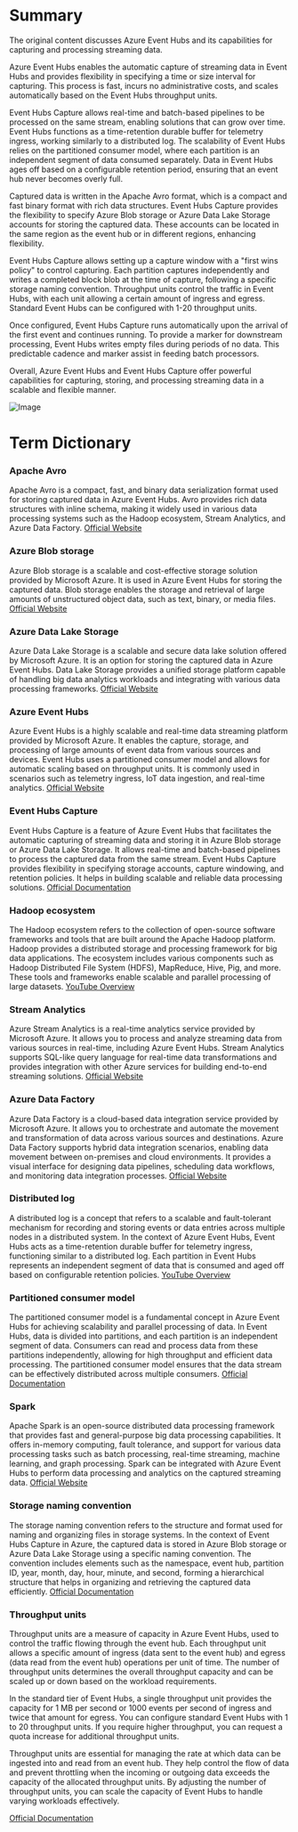 # Summary

The original content discusses Azure Event Hubs and its capabilities for capturing and processing streaming data.

Azure Event Hubs enables the automatic capture of streaming data in Event Hubs and provides flexibility in specifying a time or size interval for capturing. This process is fast, incurs no administrative costs, and scales automatically based on the Event Hubs throughput units.

Event Hubs Capture allows real-time and batch-based pipelines to be processed on the same stream, enabling solutions that can grow over time. Event Hubs functions as a time-retention durable buffer for telemetry ingress, working similarly to a distributed log. The scalability of Event Hubs relies on the partitioned consumer model, where each partition is an independent segment of data consumed separately. Data in Event Hubs ages off based on a configurable retention period, ensuring that an event hub never becomes overly full.

Captured data is written in the Apache Avro format, which is a compact and fast binary format with rich data structures. Event Hubs Capture provides the flexibility to specify Azure Blob storage or Azure Data Lake Storage accounts for storing the captured data. These accounts can be located in the same region as the event hub or in different regions, enhancing flexibility.

Event Hubs Capture allows setting up a capture window with a "first wins policy" to control capturing. Each partition captures independently and writes a completed block blob at the time of capture, following a specific storage naming convention. Throughput units control the traffic in Event Hubs, with each unit allowing a certain amount of ingress and egress. Standard Event Hubs can be configured with 1-20 throughput units.

Once configured, Event Hubs Capture runs automatically upon the arrival of the first event and continues running. To provide a marker for downstream processing, Event Hubs writes empty files during periods of no data. This predictable cadence and marker assist in feeding batch processors.

Overall, Azure Event Hubs and Event Hubs Capture offer powerful capabilities for capturing, storing, and processing streaming data in a scalable and flexible manner.

![Image](https://learn.microsoft.com/en-us/training/wwl-azure/azure-event-hubs/media/event-hubs-capture.png)

# Term Dictionary


### Apache Avro

Apache Avro is a compact, fast, and binary data serialization format used for storing captured data in Azure Event Hubs. Avro provides rich data structures with inline schema, making it widely used in various data processing systems such as the Hadoop ecosystem, Stream Analytics, and Azure Data Factory. [Official Website](https://avro.apache.org/)

### Azure Blob storage

Azure Blob storage is a scalable and cost-effective storage solution provided by Microsoft Azure. It is used in Azure Event Hubs for storing the captured data. Blob storage enables the storage and retrieval of large amounts of unstructured object data, such as text, binary, or media files. [Official Website](https://azure.microsoft.com/services/storage/blobs/)

### Azure Data Lake Storage

Azure Data Lake Storage is a scalable and secure data lake solution offered by Microsoft Azure. It is an option for storing the captured data in Azure Event Hubs. Data Lake Storage provides a unified storage platform capable of handling big data analytics workloads and integrating with various data processing frameworks. [Official Website](https://azure.microsoft.com/services/storage/data-lake-storage/)

### Azure Event Hubs

Azure Event Hubs is a highly scalable and real-time data streaming platform provided by Microsoft Azure. It enables the capture, storage, and processing of large amounts of event data from various sources and devices. Event Hubs uses a partitioned consumer model and allows for automatic scaling based on throughput units. It is commonly used in scenarios such as telemetry ingress, IoT data ingestion, and real-time analytics. [Official Website](https://azure.microsoft.com/services/event-hubs/)

### Event Hubs Capture

Event Hubs Capture is a feature of Azure Event Hubs that facilitates the automatic capturing of streaming data and storing it in Azure Blob storage or Azure Data Lake Storage. It allows real-time and batch-based pipelines to process the captured data from the same stream. Event Hubs Capture provides flexibility in specifying storage accounts, capture windowing, and retention policies. It helps in building scalable and reliable data processing solutions. [Official Documentation](https://docs.microsoft.com/azure/event-hubs/event-hubs-capture-overview)

### Hadoop ecosystem

The Hadoop ecosystem refers to the collection of open-source software frameworks and tools that are built around the Apache Hadoop platform. Hadoop provides a distributed storage and processing framework for big data applications. The ecosystem includes various components such as Hadoop Distributed File System (HDFS), MapReduce, Hive, Pig, and more. These tools and frameworks enable scalable and parallel processing of large datasets. [YouTube Overview](https://www.youtube.com/watch?v=HZqDGnPmj7M)

### Stream Analytics

Azure Stream Analytics is a real-time analytics service provided by Microsoft Azure. It allows you to process and analyze streaming data from various sources in real-time, including Azure Event Hubs. Stream Analytics supports SQL-like query language for real-time data transformations and provides integration with other Azure services for building end-to-end streaming solutions. [Official Website](https://azure.microsoft.com/services/stream-analytics/)

### Azure Data Factory

Azure Data Factory is a cloud-based data integration service provided by Microsoft Azure. It allows you to orchestrate and automate the movement and transformation of data across various sources and destinations. Azure Data Factory supports hybrid data integration scenarios, enabling data movement between on-premises and cloud environments. It provides a visual interface for designing data pipelines, scheduling data workflows, and monitoring data integration processes. [Official Website](https://azure.microsoft.com/services/data-factory/)

### Distributed log

A distributed log is a concept that refers to a scalable and fault-tolerant mechanism for recording and storing events or data entries across multiple nodes in a distributed system. In the context of Azure Event Hubs, Event Hubs acts as a time-retention durable buffer for telemetry ingress, functioning similar to a distributed log. Each partition in Event Hubs represents an independent segment of data that is consumed and aged off based on configurable retention policies. [YouTube Overview](https://www.youtube.com/watch?v=t0G8RMF1zZo)

### Partitioned consumer model

The partitioned consumer model is a fundamental concept in Azure Event Hubs for achieving scalability and parallel processing of data. In Event Hubs, data is divided into partitions, and each partition is an independent segment of data. Consumers can read and process data from these partitions independently, allowing for high throughput and efficient data processing. The partitioned consumer model ensures that the data stream can be effectively distributed across multiple consumers. [Official Documentation](https://docs.microsoft.com/azure/event-hubs/event-hubs-features#event-hubs-partitions)

### Spark

Apache Spark is an open-source distributed data processing framework that provides fast and general-purpose big data processing capabilities. It offers in-memory computing, fault tolerance, and support for various data processing tasks such as batch processing, real-time streaming, machine learning, and graph processing. Spark can be integrated with Azure Event Hubs to perform data processing and analytics on the captured streaming data. [Official Website](https://spark.apache.org/)

### Storage naming convention

The storage naming convention refers to the structure and format used for naming and organizing files in storage systems. In the context of Event Hubs Capture in Azure, the captured data is stored in Azure Blob storage or Azure Data Lake Storage using a specific naming convention. The convention includes elements such as the namespace, event hub, partition ID, year, month, day, hour, minute, and second, forming a hierarchical structure that helps in organizing and retrieving the captured data efficiently. [Official Documentation](https://docs.microsoft.com/azure/event-hubs/event-hubs-capture-overview#storage-naming-convention)

### Throughput units

Throughput units are a measure of capacity in Azure Event Hubs, used to control the traffic flowing through the event hub. Each throughput unit allows a specific amount of ingress (data sent to the event hub) and egress (data read from the event hub) operations per unit of time. The number of throughput units determines the overall throughput capacity and can be scaled up or down based on the workload requirements.

In the standard tier of Event Hubs, a single throughput unit provides the capacity for 1 MB per second or 1000 events per second of ingress and twice that amount for egress. You can configure standard Event Hubs with 1 to 20 throughput units. If you require higher throughput, you can request a quota increase for additional throughput units.

Throughput units are essential for managing the rate at which data can be ingested into and read from an event hub. They help control the flow of data and prevent throttling when the incoming or outgoing data exceeds the capacity of the allocated throughput units. By adjusting the number of throughput units, you can scale the capacity of Event Hubs to handle varying workloads effectively.

[Official Documentation](https://docs.microsoft.com/azure/event-hubs/event-hubs-purchasing-considerations#throughput-units)